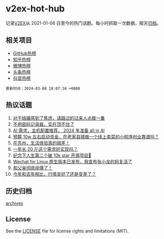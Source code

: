 # v2ex-hot-hub

 记录[V2EX](https://www.v2ex.com/)从 2021-01-06 日至今的热门话题。每小时抓取一次数据，按天[归档](archives)。
 
 ## 相关项目

- [GitHub热榜](https://github.com/snaildev/github-hot-hub)
- [知乎热榜](https://github.com/snaildev/zhihu-hot-hub)
- [微博热榜](https://github.com/snaildev/weibo-hot-hub)
- [头条热榜](https://github.com/snaildev/toutiao-hot-hub)
- [抖音热榜](https://github.com/snaildev/douyin-hot-hub)


 `更新时间：2024-03-08 18:07:34 +0800`

## 热议话题

1. [对于结婚感到了焦虑，请路过的过来人点拨一番](https://www.v2ex.com/t/1021799)
1. [不用密码记录器，实在顶不住了](https://www.v2ex.com/t/1021658)
1. [AI 需求，主机配置推荐， 2024 年准备 all in AI](https://www.v2ex.com/t/1021687)
1. [预算 10w 左右启动资金，在老家县城做一个线上卖菜的小程序创业靠谱吗？](https://www.v2ex.com/t/1021759)
1. [在苏州，生活体验真的贼差！](https://www.v2ex.com/t/1021659)
1. [一年长 20 斤这个需求好实现吗？](https://www.v2ex.com/t/1021751)
1. [纪念下人生第二个破 10k star 开源项目🎉](https://www.v2ex.com/t/1021705)
1. [Wechat for Linux 原生版本已发布，我宣布张小龙的妈复活了](https://www.v2ex.com/t/1021682)
1. [和父亲彻底闹僵了！](https://www.v2ex.com/t/1021656)
1. [今年和去年相比，行情变好了还是变差了？](https://www.v2ex.com/t/1021672)

## 历史归档

[archives](archives)

## License

See the [LICENSE](LICENSE) file for license rights and limitations (MIT).
